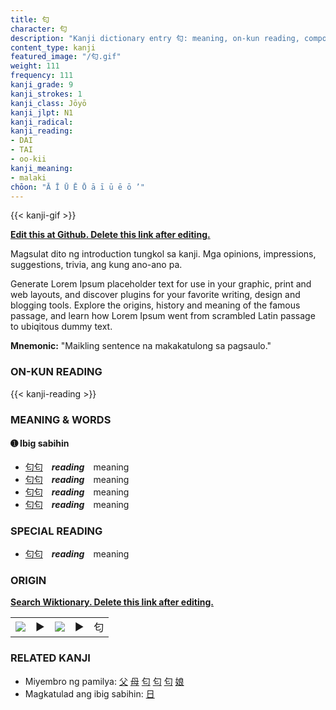 ```yaml
---
title: 匂
character: 匂
description: "Kanji dictionary entry 匂: meaning, on-kun reading, compounds, origin, related kanji"
content_type: kanji
featured_image: "/匂.gif"
weight: 111
frequency: 111
kanji_grade: 9
kanji_strokes: 1
kanji_class: Jōyō
kanji_jlpt: N1
kanji_radical: 
kanji_reading: 
- DAI
- TAI
- oo-kii
kanji_meaning:
- malaki
chōon: "Ā Ī Ū Ē Ō ā ī ū ē ō ’"
---
```

[//]: # (Don't edit the line below. Kanji animated GIF code is automatically generated.)
{{< kanji-gif >}}

[//]: # (Edit below this line.)

**[Edit this at Github. Delete this link after editing.](https://github.com/tim0g/tim/tree/main/content/kanji/匂/index.md)**

Magsulat dito ng introduction tungkol sa kanji. Mga opinions, impressions, suggestions, trivia, ang kung ano-ano pa.

Generate Lorem Ipsum placeholder text for use in your graphic, print and web layouts, and discover plugins for your favorite writing, design and blogging tools. Explore the origins, history and meaning of the famous passage, and learn how Lorem Ipsum went from scrambled Latin passage to ubiqitous dummy text.
 
**Mnemonic:** "Maikling sentence na makakatulong sa pagsaulo."

### ON-KUN READING

[//]: # (Don't edit the line below. ON-KUN READING code is automatically generated.)
{{< kanji-reading >}}

### MEANING & WORDS

#### ➊ **Ibig sabihin**
  - [匂](../匂)[匂](../匂)　***reading***　meaning
  - [匂](../匂)[匂](../匂)　***reading***　meaning
  - [匂](../匂)[匂](../匂)　***reading***　meaning
  - [匂](../匂)[匂](../匂)　***reading***　meaning

### SPECIAL READING
  - [匂](../匂)[匂](../匂)　***reading***　meaning

### ORIGIN

**[Search Wiktionary. Delete this link after editing.](https://wiktionary.org/wiki/匂)**
<table class="kanji-table"><tr><td>
<img src="60px-匂-bronze.svg.png">
</td><td>▶</td><td>
<img src="60px-匂-oracle.svg.png">
</td><td>▶</td>
<td class="kanji-origin">匂</td>
</tr></table>

### RELATED KANJI
- Miyembro ng pamilya: [父](../父) [母](../母) [匂](../匂) [匂](../匂) [匂](../匂) [娘](../娘)
- Magkatulad ang ibig sabihin: [日](../日)
